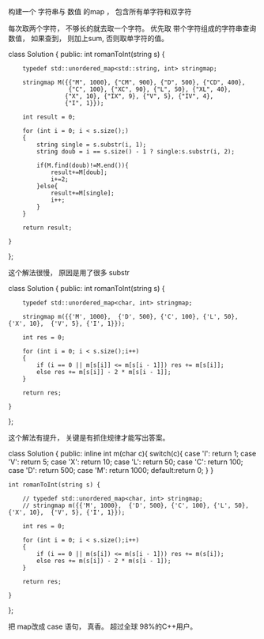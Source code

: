 

构建一个 字符串与 数值 的map ， 包含所有单字符和双字符

每次取两个字符， 不够长的就去取一个字符。 
优先取 带个字符组成的字符串查询数值， 如果查到， 则加上sum, 
否则取单字符的值。



class Solution {
public:
    int romanToInt(string s) {

        typedef std::unordered_map<std::string, int> stringmap;

        stringmap M({{"M", 1000}, {"CM", 900}, {"D", 500}, {"CD", 400}, 
                     {"C", 100}, {"XC", 90}, {"L", 50}, {"XL", 40},
                    {"X", 10}, {"IX", 9}, {"V", 5}, {"IV", 4},
                    {"I", 1}});

        int result = 0;

        for (int i = 0; i < s.size();)
        {
            string single = s.substr(i, 1);
            string doub = i == s.size() - 1 ? single:s.substr(i, 2); 

            if(M.find(doub)!=M.end()){
                result+=M[doub];
                i+=2;
            }else{
                result+=M[single];
                i++;
            }
        }

        return result;
        
    }
};

这个解法很慢， 原因是用了很多 substr


class Solution {
public:
    int romanToInt(string s) {

        typedef std::unordered_map<char, int> stringmap;

        stringmap m({{'M', 1000},  {'D', 500}, {'C', 100}, {'L', 50}, {'X', 10},  {'V', 5}, {'I', 1}});

        int res = 0;

        for (int i = 0; i < s.size();i++)
        {
            if (i == 0 || m[s[i]] <= m[s[i - 1]]) res += m[s[i]];
            else res += m[s[i]] - 2 * m[s[i - 1]];
        }

        return res;
        
    }
};


这个解法有提升， 关键是有抓住规律才能写出答案。


class Solution {
public:
    inline int m(char c){
        switch(c){
            case 'I': return 1;
            case 'V': return 5;
            case 'X': return 10;
            case 'L': return 50;
            case 'C': return 100;
            case 'D': return 500;
            case 'M': return 1000;
            default:return 0;
        }
    }

    int romanToInt(string s) {

        // typedef std::unordered_map<char, int> stringmap;
        // stringmap m({{'M', 1000},  {'D', 500}, {'C', 100}, {'L', 50}, {'X', 10},  {'V', 5}, {'I', 1}});

        int res = 0;

        for (int i = 0; i < s.size();i++)
        {
            if (i == 0 || m(s[i]) <= m(s[i - 1])) res += m(s[i]);
            else res += m(s[i]) - 2 * m(s[i - 1]);
        }

        return res;
        
    }
};


把 map改成  case 语句， 真香。 超过全球 98%的C++用户。
